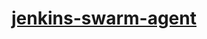 # [jenkins-swarm-agent](https://github.com/vipconsult/dockerfiles/blob/master/jenkins-swarm-agent/README.md)
